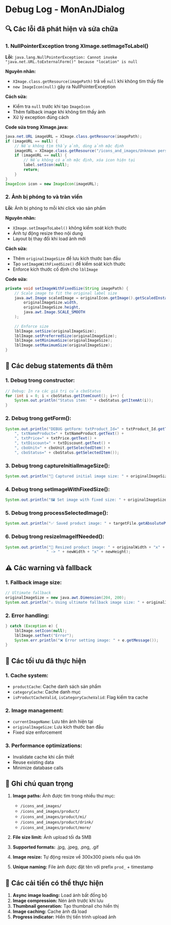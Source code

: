 # Debug Log - MonAnJDialog

## 🔍 **Các lỗi đã phát hiện và sửa chữa**

### 1. **NullPointerException trong XImage.setImageToLabel()**
**Lỗi:** `java.lang.NullPointerException: Cannot invoke "java.net.URL.toExternalForm()" because "location" is null`

**Nguyên nhân:** 
- `XImage.class.getResource(imagePath)` trả về `null` khi không tìm thấy file
- `new ImageIcon(null)` gây ra NullPointerException

**Cách sửa:**
- Kiểm tra `null` trước khi tạo `ImageIcon`
- Thêm fallback image khi không tìm thấy ảnh
- Xử lý exception đúng cách

**Code sửa trong XImage.java:**
```java
java.net.URL imageURL = XImage.class.getResource(imagePath);
if (imageURL == null) {
    // Nếu không tìm thấy ảnh, dùng ảnh mặc định
    imageURL = XImage.class.getResource("/icons_and_images/Unknown person.png");
    if (imageURL == null) {
        // Nếu không có ảnh mặc định, xóa icon hiện tại
        label.setIcon(null);
        return;
    }
}
ImageIcon icon = new ImageIcon(imageURL);
```

### 2. **Ảnh bị phóng to và tràn viền**
**Lỗi:** Ảnh bị phóng to mỗi khi click vào sản phẩm

**Nguyên nhân:**
- `XImage.setImageToLabel()` không kiểm soát kích thước
- Ảnh tự động resize theo nội dung
- Layout bị thay đổi khi load ảnh mới

**Cách sửa:**
- Thêm `originalImageSize` để lưu kích thước ban đầu
- Tạo `setImageWithFixedSize()` để kiểm soát kích thước
- Enforce kích thước cố định cho `lblImage`

**Code sửa:**
```java
private void setImageWithFixedSize(String imagePath) {
    // Scale image to fit the original label size
    java.awt.Image scaledImage = originalIcon.getImage().getScaledInstance(
        originalImageSize.width, 
        originalImageSize.height, 
        java.awt.Image.SCALE_SMOOTH
    );
    
    // Enforce size
    lblImage.setSize(originalImageSize);
    lblImage.setPreferredSize(originalImageSize);
    lblImage.setMinimumSize(originalImageSize);
    lblImage.setMaximumSize(originalImageSize);
}
```

## 🐛 **Các debug statements đã thêm**

### 1. **Debug trong constructor:**
```java
// Debug: In ra các giá trị của cboStatus
for (int i = 0; i < cboStatus.getItemCount(); i++) {
    System.out.println("Status item: " + cboStatus.getItemAt(i));
}
```

### 2. **Debug trong getForm():**
```java
System.out.println("DEBUG getForm: txtProduct_Id=" + txtProduct_Id.getText() +
    ", txtNameProduct=" + txtNameProduct.getText() +
    ", txtPrice=" + txtPrice.getText() +
    ", txtDiscount=" + txtDiscount.getText() +
    ", cboUnit=" + cboUnit.getSelectedItem() +
    ", cboStatus=" + cboStatus.getSelectedItem());
```

### 3. **Debug trong captureInitialImageSize():**
```java
System.out.println("📏 Captured initial image size: " + originalImageSize);
```

### 4. **Debug trong setImageWithFixedSize():**
```java
System.out.println("🖼️ Set image with fixed size: " + originalImageSize + " for path: " + imagePath);
```

### 5. **Debug trong processSelectedImage():**
```java
System.out.println("✅ Saved product image: " + targetFile.getAbsolutePath());
```

### 6. **Debug trong resizeImageIfNeeded():**
```java
System.out.println("📏 Resized product image: " + originalWidth + "x" + originalHeight + 
                  " -> " + newWidth + "x" + newHeight);
```

## ⚠️ **Các warning và fallback**

### 1. **Fallback image size:**
```java
// Ultimate fallback
originalImageSize = new java.awt.Dimension(204, 200);
System.out.println("⚠️ Using ultimate fallback image size: " + originalImageSize);
```

### 2. **Error handling:**
```java
} catch (Exception e) {
    lblImage.setIcon(null);
    lblImage.setText("Error");
    System.err.println("❌ Error setting image: " + e.getMessage());
}
```

## 🔧 **Các tối ưu đã thực hiện**

### 1. **Cache system:**
- `productCache`: Cache danh sách sản phẩm
- `categoryCache`: Cache danh mục
- `isProductCacheValid`, `isCategoryCacheValid`: Flag kiểm tra cache

### 2. **Image management:**
- `currentImageName`: Lưu tên ảnh hiện tại
- `originalImageSize`: Lưu kích thước ban đầu
- Fixed size enforcement

### 3. **Performance optimizations:**
- Invalidate cache khi cần thiết
- Reuse existing data
- Minimize database calls

## 📝 **Ghi chú quan trọng**

1. **Image paths:** Ảnh được tìm trong nhiều thư mục:
   - `/icons_and_images/`
   - `/icons_and_images/product/`
   - `/icons_and_images/product/mi/`
   - `/icons_and_images/product/drink/`
   - `/icons_and_images/product/more/`

2. **File size limit:** Ảnh upload tối đa 5MB

3. **Supported formats:** .jpg, .jpeg, .png, .gif

4. **Image resize:** Tự động resize về 300x300 pixels nếu quá lớn

5. **Unique naming:** File ảnh được đặt tên với prefix `prod_` + timestamp

## 🚀 **Các cải tiến có thể thực hiện**

1. **Async image loading:** Load ảnh bất đồng bộ
2. **Image compression:** Nén ảnh trước khi lưu
3. **Thumbnail generation:** Tạo thumbnail cho hiển thị
4. **Image caching:** Cache ảnh đã load
5. **Progress indicator:** Hiển thị tiến trình upload ảnh 
